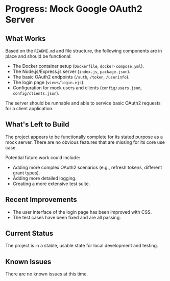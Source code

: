 # Progress: Mock Google OAuth2 Server

## What Works

Based on the `README.md` and file structure, the following components are in place and should be functional:

- The Docker container setup (`Dockerfile`, `docker-compose.yml`).
- The Node.js/Express.js server (`index.js`, `package.json`).
- The basic OAuth2 endpoints (`/auth`, `/token`, `/userinfo`).
- The login page (`views/login.ejs`).
- Configuration for mock users and clients (`config/users.json`, `config/clients.json`).

The server should be runnable and able to service basic OAuth2 requests for a client application.

## What's Left to Build

The project appears to be functionally complete for its stated purpose as a mock server. There are no obvious features that are missing for its core use case.

Potential future work could include:
- Adding more complex OAuth2 scenarios (e.g., refresh tokens, different grant types).
- Adding more detailed logging.
- Creating a more extensive test suite.

## Recent Improvements
- The user interface of the login page has been improved with CSS.
- The test cases have been fixed and are all passing.

## Current Status

The project is in a stable, usable state for local development and testing.

## Known Issues

There are no known issues at this time.
